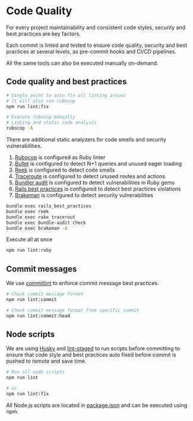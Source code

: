 # Code Quality

For every project maintainability and consistent code styles, security and best practices are key factors.

Each commit is linted and tested to ensure code quality, security and best practices at several levels,
as pre-commit hooks and CI/CD pipelines.

All the same tools can also be executed manually on-demand.

## Code quality and best practices

```bash
# Single point to auto fix all linting issues
# It will also run rubocop
npm run lint:fix

# Execute rubocop manually
# Linting and static code analysis
rubocop -A
```

There are additional static analyzers for code smells and security vulnerabilities.

1. [Rubocop](https://rubocop.org/) is configured as Ruby linter
2. [Bullet](https://github.com/flyerhzm/bullet) is configured to detect N+1 queries and unused eager loading
3. [Reek](https://github.com/troessner/reek) is configured to detect code smells
4. [Traceroute](https://github.com/amatsuda/traceroute) is configured to detect unused routes and actions
5. [Bundler audit](https://github.com/rubysec/bundler-audit) is configured to detect vulnerabilities in Ruby gems
6. [Rails best practices](https://github.com/flyerhzm/rails_best_practices) is configured to detect best practices violations
7. [Brakeman](https://brakemanscanner.org/) is configured to detect security vulnerabilities

```bash
bundle exec rails_best_practices
bundle exec reek
bundle exec rake tracerout
bundle exec bundle-audit check
bundle exec brakeman -A
```

Execute all at once

```bash
npm run lint:ruby
```

## Commit messages

We use [commitlint](https://commitlint.js.org) to enforce commit message best practices.

```bash
# Check commit message format
npm run lint:commit

# Check commit message format from specific commit
npm run lint:commit:head
```

## Node scripts

We are using [Husky](https://typicode.github.io/husky/)
and [lint-staged](https://github.com/okonet/lint-staged) to run scripts before committing to ensure
that code style and best practices auto fixed before commit is pushed to remote and save time.

```bash
# Run all node scripts
npm run lint

# or
npm run lint:fix
```

All Node.js scripts are located in [package.json](../../package.json) and can be executed using npm.
